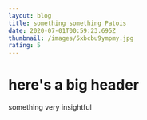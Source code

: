 ```yaml
---
layout: blog
title: something something Patois
date: 2020-07-01T00:59:23.695Z
thumbnail: /images/5xbcbu9ympmy.jpg
rating: 5
---
```

# here's a big header

something very insightful